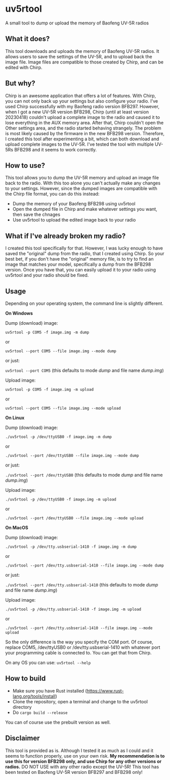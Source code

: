 # uv5rtool
A small tool to dump or upload the memory of Baofeng UV-5R radios


## What it does?
This tool downloads and uploads the memory of Baofeng UV-5R radios. It allows users to save the settings of the UV-5R, and to upload back the image file. Image files are compatible to those created by Chirp, and can be edited with Chirp.


## But why?
Chirp is an awesome application that offers a lot of features. With Chirp, you can not only back up your settings but also configure your radio. I've used Chirp successfully with my Baofeng radio version BFB297. However, when I got a new UV-5R version BFB298, Chirp (until at least version 20230418) couldn't upload a complete image to the radio and caused it to lose everything in the AUX memory area. After that, Chirp couldn't open the Other settings area, and the radio started behaving strangely. The problem is most likely caused by the firmware in the new BFB298 version. Therefore, I created this tool after experimenting a bit, which can both download and upload complete images to the UV-5R. I've tested the tool with multiple UV-5Rs BFB298 and it seems to work correctly.


## How to use?
This tool allows you to dump the UV-5R memory and upload an image file back to the radio. With this too alone you can't actually make any changes to your settings. However, since the dumped images are compatible with the Chirp file format, you can do this instead:
* Dump the memory of your Baofeng BFB298 using uv5rtool
* Open the dumped file in Chirp and make whatever settings you want, then save the chnages
* Use uv5rtool to upload the edited image back to your radio


## What if I've already broken my radio?
I created this tool specifically for that. However, I was lucky enough to have saved the "original" dump from the radio, that I created using Chirp. So your best bet, if you don't have the "original" memory file, is to try to find an image that matches your model, specifically a dump from the BFB298 version. Once you have that, you can easily upload it to your radio using uv5rtool and your radio should be fixed.


## Usage
Depending on your operating system, the command line is slightly different. 

**On Windows**

Dump (download) image:

`uv5rtool -p COM5 -f image.img -m dump`

or

`uv5rtool --port COM5 --file image.img --mode dump`

or just:

`uv5rtool --port COM5`
(this defaults to mode *dump* and file name *dump.img*)
 
Upload image:

`uv5rtool -p COM5 -f image.img -m upload`

or

`uv5rtool --port COM5 --file image.img --mode upload`

**On Linux**

Dump (download) image:

`./uv5rtool -p /dev/ttyUSB0 -f image.img -m dump`

or

`./uv5rtool --port /dev/ttyUSB0 --file image.img --mode dump`

or just:

`./uv5rtool --port /dev/ttyUSB0`
(this defaults to mode *dump* and file name *dump.img*)
 
Upload image:

`./uv5rtool -p /dev/ttyUSB0 -f image.img -m upload`

or

`./uv5rtool --port /dev/ttyUSB0 --file image.img --mode upload`

**On MacOS**

Dump (download) image:

`./uv5rtool -p /dev/tty.usbserial-1410 -f image.img -m dump`

or

`./uv5rtool --port /dev/tty.usbserial-1410 --file image.img --mode dump`

or just:

`./uv5rtool --port /dev/tty.usbserial-1410`
(this defaults to mode *dump* and file name *dump.img*)

Upload image:

`./uv5rtool -p /dev/tty.usbserial-1410 -f image.img -m upload`

or

`./uv5rtool --port /dev/tty.usbserial-1410 --file image.img --mode upload`

So the only difference is the way you specify the COM port. Of course, replace COM5, /dev/ttyUSB0 or /dev/tty.usbserial-1410 with whatever port your programming cable is connected to. You can get that from Chirp.

On any OS you can use:
`uv5rtool --help`


## How to build
* Make sure you have Rust installed (https://www.rust-lang.org/tools/install)
* Clone the repository, open a terminal and change to the uv5rtool directory
* Do `cargo build --release`

You can of course use the prebuilt version as well.


## Disclaimer
This tool is provided as is. Although I tested it as much as I could and it seems to function properly, use on your own risk. **My recommendation is to use this for version BFB298 only, and use Chirp for any other versions or radios.** DO NOT USE with any other radio except the UV-5R! This tool has been tested on Baofeng UV-5R version BFB297 and BFB298 only!
